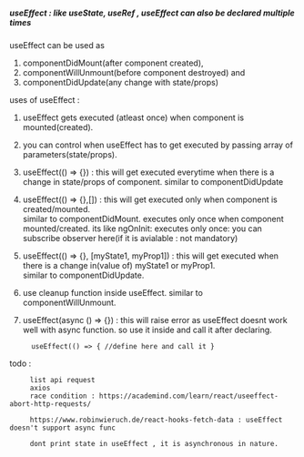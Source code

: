 ##### useEffect : like useState, useRef , useEffect can also be declared multiple times

useEffect can be used as  
1. componentDidMount(after component created), 
2. componentWillUnmount(before component destroyed) and 
3. componentDidUpdate(any change with state/props)

uses of useEffect : 

1. useEffect gets executed (atleast once) when component is mounted(created). 

2. you can control when useEffect has to get executed by passing array of parameters(state/props).  

3. useEffect(() => {}) : this will get executed everytime when there is a change in state/props of component. 
   similar to componentDidUpdate

4. useEffect(() => {},[]) : this will get executed only when component is created/mounted.  
   similar to componentDidMount. executes only once when component mounted/created.
   its like ngOnInit: executes only once: you can subscribe observer here(if it is avialable : not mandatory)

5. useEffect(() => {}, [myState1, myProp1]) : this will get executed when there is a change in(value of) myState1 or myProp1.  
   similar to componentDidUpdate.

6. use cleanup function inside useEffect. similar to componentWillUnmount.

7. useEffect(async () => {}) : this will raise error as useEffect doesnt work well with async function. 
   so use it inside and call it after declaring.

         useEffect(() => { //define here and call it }


todo : 

         list api request
         axios
         race condition : https://academind.com/learn/react/useeffect-abort-http-requests/
         
         https://www.robinwieruch.de/react-hooks-fetch-data : useEffect doesn't support async func
         
         dont print state in useEffect , it is asynchronous in nature.
